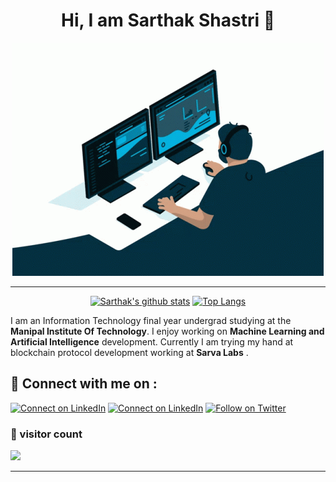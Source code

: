 
<h1 align="center" > Hi, I am Sarthak Shastri 👋</h1>
<p align="center">
  <img src="https://github.com/sarthak815/sarthak815/blob/main/coding.gif"/>
</p>
<hr/>

<div align="center">


[![Sarthak's github stats](https://github-readme-stats.vercel.app/api?username=sarthak815&show_icons=true&title_color=2257EA&icon_color=2257EA&bg_color=f7f7f7)](https://github.com/anuraghazra/github-readme-stats)
[![Top Langs](https://github-readme-stats.vercel.app/api/top-langs/?username=sarthak815&title_color=2257EA&bg_color=f7f7f7&hide=html,css)](https://github.com/anuraghazra/github-readme-stats)

</div>


I am an Information Technology final year undergrad studying at the **Manipal Institute Of Technology**. I enjoy working on **Machine Learning and Artificial Intelligence** development. Currently I am trying my hand at blockchain protocol development working at **Sarva Labs** .
## 🔗 Connect with me on :

[![Connect on LinkedIn](https://img.shields.io/badge/--website?label=My%20Website&logo=awesome-lists&style=social&logoColor=2257ea)](https://sarthak-shastri.netlify.app/)
[![Connect on LinkedIn](https://img.shields.io/badge/--linkedin?label=LinkedIn&logo=LinkedIn&style=social)](https://www.linkedin.com/in/sarthak-s-676285186/)
[![Follow on Twitter](https://img.shields.io/badge/--twitter?label=Twitter&logo=Twitter&style=social)](https://twitter.com/sarthakshastri)

### 👀 visitor count

![](https://komarev.com/ghpvc/?username=sarthak815&label=PROFILE+VIEWS)

<hr />
